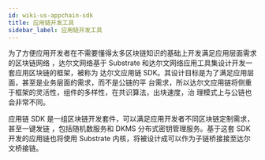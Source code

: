 ```yaml
---
id: wiki-us-appchain-sdk
title: 应用链开发工具
sidebar_label: 应用链开发工具
---
```


为了方便应用开发者在不需要懂得太多区块链知识的基础上开发满足应用层面需求的区块链网络 ，达尔文网络基于 Substrate 和达尔文网络应用工具集设计开发一套应用区块链的框架，被称为 达尔文应用链 SDK。其设计目标是为了满足应用层面，甚至是业务层面的需求，而不是公链的平 台需求，所以达尔文应用链将侧重于框架的灵活性，组件的多样性，在共识算法，出块速度，治 理模式上与公链也会非常不同。

应用链 SDK 是一组区块链开发套件，可以满足应用开发者不同区块链定制需求，甚至一键发链 ，包括随机数服务和 DKMS 分布式密钥管理服务。基于这套 SDK 开发的应用链也将使用 Substrate 内核，将被设计成可以作为子链桥接接至达尔文桥接链。
